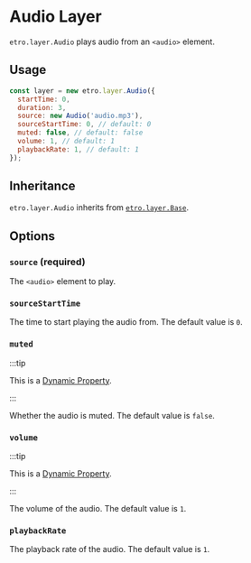 # Audio Layer

`etro.layer.Audio` plays audio from an `<audio>` element.

## Usage

```js
const layer = new etro.layer.Audio({
  startTime: 0,
  duration: 3,
  source: new Audio('audio.mp3'),
  sourceStartTime: 0, // default: 0
  muted: false, // default: false
  volume: 1, // default: 1
  playbackRate: 1, // default: 1
});
```

## Inheritance

`etro.layer.Audio` inherits from [`etro.layer.Base`](base).

## Options

### `source` (required)

The `<audio>` element to play.

### `sourceStartTime`

The time to start playing the audio from. The default value is `0`.

### `muted`

:::tip

This is a [Dynamic Property](/docs/reference/dynamic-properties).

:::

Whether the audio is muted. The default value is `false`.

### `volume`

:::tip

This is a [Dynamic Property](/docs/reference/dynamic-properties).

:::

The volume of the audio. The default value is `1`.

### `playbackRate`

The playback rate of the audio. The default value is `1`.
